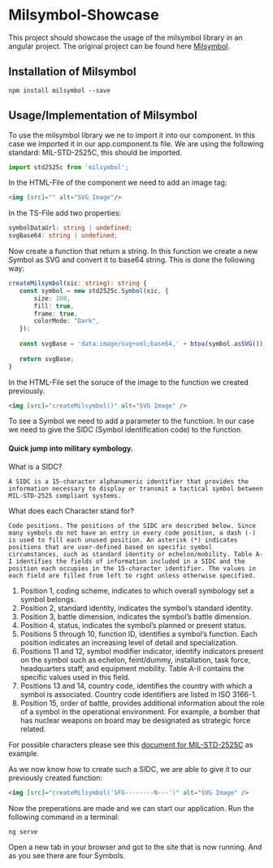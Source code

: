 # Milsymbol-Showcase
 
This project should showcase the usage of the milsymbol library in an angular project.
The original project can be found here [Milsymbol](https://github.com/spatialillusions/milsymbol, "milsymbol").

## Installation of Milsymbol
```
npm install milsymbol --save
```

## Usage/Implementation of Milsymbol
To use the milsymbol library we ne to import it into our component. 
In this case we imported it in our app.component.ts file.
We are using the following standard: MIL-STD-2525C, this should be imported.
```typescript
import std2525c from 'milsymbol';
```

In the HTML-File of the component we need to add an image tag:
```html
<img [src]="" alt="SVG Image"/>
```

In the TS-File add two properties: 
```typescript
symbolDataUrl: string | undefined;
svgBase64: string | undefined;
```

Now create a function that return a string. In this function we create a new Symbol as SVG and convert it to base64 string. This is done the following way:
```typescript
createMilsymbol(sic: string): string {
   const symbol = new std2525c.Symbol(sic, {
       size: 100,
       fill: true,
       frame: true,
       colorMode: "Dark",
   });
   
   const svgBase = 'data:image/svg+xml;base64,' + btoa(symbol.asSVG());
   
   return svgBase;
}
```

In the HTML-File set the soruce of the image to the function we created previously.
```html
<img [src]="createMilsymbol()" alt="SVG Image" />
```

To see a Symbol we need to add a parameter to the functiion. In our case we need to give the SIDC (Symbol identification code) to the function. 

#### Quick jump into military symbology.
What is a SIDC? 

``
A SIDC is a 15-character alphanumeric identifier that provides the information necessary to display or transmit a tactical symbol between
MIL-STD-2525 compliant systems.
``

What does each Character stand for?

``
Code positions. The positions of the SIDC are described below. Since many
symbols do not have an entry in every code position, a dash (-) is used to fill each unused position. An asterisk (*) indicates positions that are user-defined based on specific symbol circumstances, such as standard identity or echelon/mobility. Table A-I identifies the fields of information included in a SIDC and the position each occupies in the 15-character identifier. The values in each field are filled from left to right unless otherwise specified.
``

1. Position 1, coding scheme, indicates to which overall symbology set a symbol belongs.
2. Position 2, standard identity, indicates the symbol’s standard identity.
3. Position 3, battle dimension, indicates the symbol’s battle dimension.
4. Position 4, status, indicates the symbol’s planned or present status.
5. Positions 5 through 10, function ID, identifies a symbol’s function. Each position indicates an increasing level of detail and specialization.
6. Positions 11 and 12, symbol modifier indicator, identify indicators present on the symbol such as echelon, feint/dummy, installation, task force, headquarters staff, and equipment mobility. Table A-II contains the specific values used in this field.
7. Positions 13 and 14, country code, identifies the country with which a symbol is associated. Country code identifiers are listed in ISO 3166-1.
8. Position 15, order of battle, provides additional information about the role of a symbol in the operational environment. For example, a bomber that has nuclear weapons on board may be designated as strategic force related.

For possible characters please see this [document for MIL-STD-2525C](https://worldwind.arc.nasa.gov/milstd2525c/Mil-STD-2525C.pdf, "MIL-STD2525C-Document") as example.

As we now know how to create such a SIDC, we are able to give it to our previously created function:
```html
<img [src]="createMilsymbol('SFG--------N---')" alt="SVG Image" />
```

Now the preperations are made and we can start our application. 
Run the following command in a terminal:
```
ng serve
```

Open a new tab in your browser and got to the site that is now running.
And as you see there are four Symbols.

